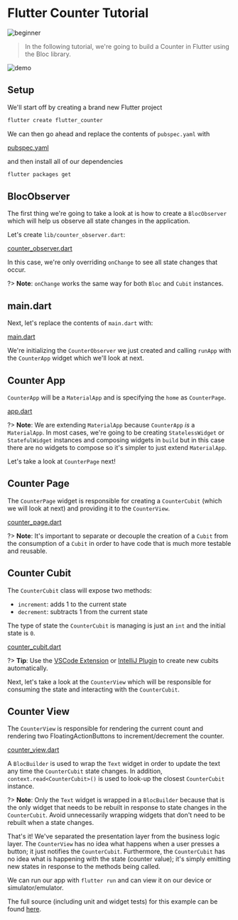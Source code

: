 # Flutter Counter Tutorial

![beginner](https://img.shields.io/badge/level-beginner-green.svg)

> In the following tutorial, we're going to build a Counter in Flutter using the Bloc library.

![demo](../assets/gifs/flutter_counter.gif)

## Setup

We'll start off by creating a brand new Flutter project

```sh
flutter create flutter_counter
```

We can then go ahead and replace the contents of `pubspec.yaml` with

[pubspec.yaml](https://raw.githubusercontent.com/mit-73/bloc/master/examples/flutter_counter/pubspec.yaml ':include')

and then install all of our dependencies

```sh
flutter packages get
```

## BlocObserver

The first thing we're going to take a look at is how to create a `BlocObserver` which will help us observe all state changes in the application.

Let's create `lib/counter_observer.dart`:

[counter_observer.dart](https://raw.githubusercontent.com/mit-73/bloc/master/examples/flutter_counter/lib/counter_observer.dart ':include')

In this case, we're only overriding `onChange` to see all state changes that occur.

?> **Note**: `onChange` works the same way for both `Bloc` and `Cubit` instances.

## main.dart

Next, let's replace the contents of `main.dart` with:

[main.dart](https://raw.githubusercontent.com/mit-73/bloc/master/examples/flutter_counter/lib/main.dart ':include')

We're initializing the `CounterObserver` we just created and calling `runApp` with the `CounterApp` widget which we'll look at next.

## Counter App

`CounterApp` will be a `MaterialApp` and is specifying the `home` as `CounterPage`.

[app.dart](https://raw.githubusercontent.com/mit-73/bloc/master/examples/flutter_counter/lib/app.dart ':include')

?> **Note**: We are extending `MaterialApp` because `CounterApp` _is_ a `MaterialApp`. In most cases, we're going to be creating `StatelessWidget` or `StatefulWidget` instances and composing widgets in `build` but in this case there are no widgets to compose so it's simpler to just extend `MaterialApp`.

Let's take a look at `CounterPage` next!

## Counter Page

The `CounterPage` widget is responsible for creating a `CounterCubit` (which we will look at next) and providing it to the `CounterView`.

[counter_page.dart](https://raw.githubusercontent.com/mit-73/bloc/master/examples/flutter_counter/lib/counter/view/counter_page.dart ':include')

?> **Note**: It's important to separate or decouple the creation of a `Cubit` from the consumption of a `Cubit` in order to have code that is much more testable and reusable.

## Counter Cubit

The `CounterCubit` class will expose two methods:

- `increment`: adds 1 to the current state
- `decrement`: subtracts 1 from the current state

The type of state the `CounterCubit` is managing is just an `int` and the initial state is `0`.

[counter_cubit.dart](https://raw.githubusercontent.com/mit-73/bloc/master/examples/flutter_counter/lib/counter/cubit/counter_cubit.dart ':include')

?> **Tip**: Use the [VSCode Extension](https://marketplace.visualstudio.com/items?itemName=FelixAngelov.bloc) or [IntelliJ Plugin](https://plugins.jetbrains.com/plugin/12129-bloc) to create new cubits automatically.

Next, let's take a look at the `CounterView` which will be responsible for consuming the state and interacting with the `CounterCubit`.

## Counter View

The `CounterView` is responsible for rendering the current count and rendering two FloatingActionButtons to increment/decrement the counter.

[counter_view.dart](https://raw.githubusercontent.com/mit-73/bloc/master/examples/flutter_counter/lib/counter/view/counter_view.dart ':include')

A `BlocBuilder` is used to wrap the `Text` widget in order to update the text any time the `CounterCubit` state changes. In addition, `context.read<CounterCubit>()` is used to look-up the closest `CounterCubit` instance.

?> **Note**: Only the `Text` widget is wrapped in a `BlocBuilder` because that is the only widget that needs to be rebuilt in response to state changes in the `CounterCubit`. Avoid unnecessarily wrapping widgets that don't need to be rebuilt when a state changes.

That's it! We've separated the presentation layer from the business logic layer. The `CounterView` has no idea what happens when a user presses a button; it just notifies the `CounterCubit`. Furthermore, the `CounterCubit` has no idea what is happening with the state (counter value); it's simply emitting new states in response to the methods being called.

We can run our app with `flutter run` and can view it on our device or simulator/emulator.

The full source (including unit and widget tests) for this example can be found [here](https://github.com/mit-73/Bloc/tree/master/examples/flutter_counter).
